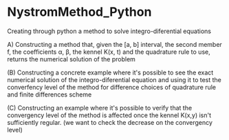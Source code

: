# NystromMethod_Python

Creating through python a method to solve integro-diferential equations

A) Constructing a method that, given the [a, b] interval, the second member f, the coefficients α, β, the kennel K(x, t) and the quadrature rule to use, returns the numerical solution of the problem

(B) Constructing a concrete example where it's possible to see the exact numerical solution of the integro-diferential equation and using it to test the converfency level of the method for difference choices of quadrature rule and finite differences scheme

(C) Constructing an example where it's possible to verify that the convergency level of the method is affected once the kennel K(x,y) isn't sufficiently regular. (we want to check the decrease on the convergency level)
